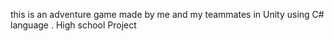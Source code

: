 this is an adventure game made by me and my teammates in Unity using C# language .
High school Project 

